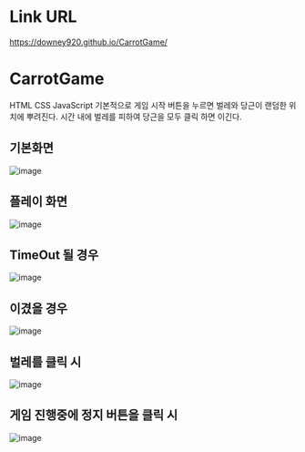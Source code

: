 # Link URL
https://downey920.github.io/CarrotGame/

# CarrotGame
HTML CSS JavaScript
기본적으로 게임 시작 버튼을 누르면 벌레와 당근이 랜덤한 위치에 뿌려진다.
시간 내에 벌레를 피하여 당근을 모두 클릭 하면 이긴다.
## 기본화면
![image](https://user-images.githubusercontent.com/71444930/109944402-8a20ec80-7d19-11eb-8848-0ec74d61a41f.png)

## 플레이 화면
![image](https://user-images.githubusercontent.com/71444930/109945357-7d50c880-7d1a-11eb-9313-9462dc36191f.png)

## TimeOut 될 경우
![image](https://user-images.githubusercontent.com/71444930/109945988-20094700-7d1b-11eb-852f-d79c10532659.png)

## 이겼을 경우
![image](https://user-images.githubusercontent.com/71444930/109946132-4202c980-7d1b-11eb-999b-4474575576db.png)

## 벌레를 클릭 시
![image](https://user-images.githubusercontent.com/71444930/109946225-58108a00-7d1b-11eb-840f-111643f6f317.png)

## 게임 진행중에 정지 버튼을 클릭 시
![image](https://user-images.githubusercontent.com/71444930/109946329-75455880-7d1b-11eb-994c-e0f6671ce9cc.png)


